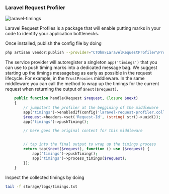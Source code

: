 ### Laravel Request Profiler

![laravel-timings](https://github.com/user-attachments/assets/9ea1f374-8db2-4deb-8522-de5d872b3bd9)

Laravel Request Profiles is a package that will enable putting marks in your code to identify your application
bottlenecks.

Once installed, publish the config file by doing

```sh
php artisan vendor:publish --provider="CTOhm\LaravelRequestProfiler\Providers\TimingsServiceProvider" --tag=config
```

The service provider will autoregister a singleton `app('timings')` that you can use to push timing marks into a
dedicated message bag. We suggest starting up the timings messagebag as early as possible in the request lifecycle. For
example, in the `TrustProxies` middleware. In the same middleware you can call the method to wrap up the timings
for the current request when returning the output of `$next($request)`.

```php
    public function handle(Request $request, Closure $next)
    {
        // jumpstart the profiler at the beggining of the middleware 
        app('timings')->enabledIf(config('laravel-request-profiler.collect_timings'));
        $request->headers->set('Request-Id', (string) str()->uuid());
        app('timings')->pushTiming();

        // here goes the original content for this middleware


        // tap into the final output to wrap up the timings process
        return tap($next($request), function () use ($request) {
            app('timings')->pushTiming();
            app('timings')->process_timings($request);
        });
    }
```

Inspect the collected timings by doing

```bash
tail -f storage/logs/timings.txt
```
